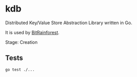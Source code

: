 # kdb

Distributed Key/Value Store Abstraction Library written in Go. 

It is used by [BitRainforest](https://github.com/bitrainforest).

Stage: Creation

## Tests

```shell
go test ./...
```